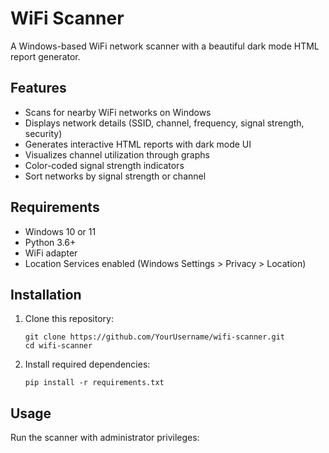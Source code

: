 # WiFi Scanner

A Windows-based WiFi network scanner with a beautiful dark mode HTML report generator.

## Features

- Scans for nearby WiFi networks on Windows
- Displays network details (SSID, channel, frequency, signal strength, security)
- Generates interactive HTML reports with dark mode UI
- Visualizes channel utilization through graphs
- Color-coded signal strength indicators
- Sort networks by signal strength or channel

## Requirements

- Windows 10 or 11
- Python 3.6+
- WiFi adapter
- Location Services enabled (Windows Settings > Privacy > Location)

## Installation

1. Clone this repository:
   ```
   git clone https://github.com/YourUsername/wifi-scanner.git
   cd wifi-scanner
   ```

2. Install required dependencies:
   ```
   pip install -r requirements.txt
   ```

## Usage

Run the scanner with administrator privileges: 
